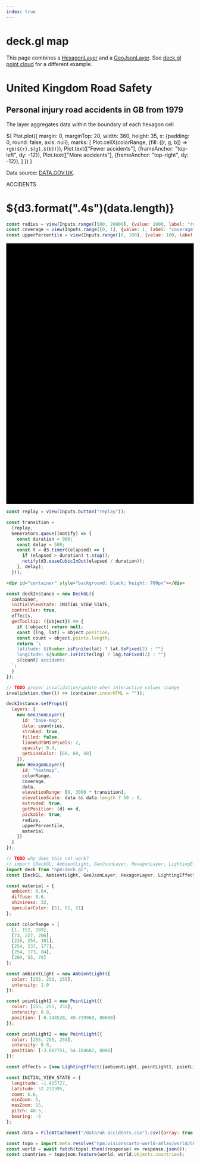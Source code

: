 ```yaml
---
index: true
---
```


# deck.gl map

This page combines a [HexagonLayer](https://deck.gl/examples/hexagon-layer) and a [GeoJsonLayer](https://github.com/visgl/deck.gl/blob/9.0-release/examples/get-started/pure-js/basic/app.js). See [deck.gl point cloud](./deck.gl) for a different example.

<div class=card>

# United Kingdom Road Safety

## Personal injury road accidents in GB from 1979

The layer aggregates data within the boundary of each hexagon cell

${
  Plot.plot({
    margin: 0,
    marginTop: 20,
    width: 360,
    height: 35,
    x: {padding: 0, round: false, axis: null},
    marks: [
      Plot.cellX(colorRange, {fill: ([r, g, b]) => `rgb(${r},${g},${b})`}),
Plot.text(["Fewer accidents"], {frameAnchor: "top-left", dy: -12}),
Plot.text(["More accidents"], {frameAnchor: "top-right", dy: -12}),
]
})
}

Data source: [DATA.GOV.UK](https://www.data.gov.uk/).

ACCIDENTS

# ${d3.format(".4s")(data.length)}

```js
const radius = view(Inputs.range([500, 20000], {value: 1000, label: "radius", step: 100}));
const coverage = view(Inputs.range([0, 1], {value: 1, label: "coverage", step: 0.01}));
const upperPercentile = view(Inputs.range([0, 100], {value: 100, label: "upper percentile", step: 1}));
```

</div>

<div id="container" style="background: black; height: 700px"></div>

```js
const replay = view(Inputs.button("replay"));
```

```js echo
const transition =
  (replay,
  Generators.queue((notify) => {
    const duration = 900;
    const delay = 500;
    const t = d3.timer((elapsed) => {
      if (elapsed > duration) t.stop();
      notify(d3.easeCubicInOut(elapsed / duration));
    }, delay);
  }));
```

```html echo run=false
<div id="container" style="background: black; height: 700px"></div>
```

```js echo
const deckInstance = new DeckGL({
  container,
  initialViewState: INITIAL_VIEW_STATE,
  controller: true,
  effects,
  getTooltip: ({object}) => {
    if (!object) return null;
    const [lng, lat] = object.position;
    const count = object.points.length;
    return `\
    latitude: ${Number.isFinite(lat) ? lat.toFixed(2) : ""}
    longitude: ${Number.isFinite(lng) ? lng.toFixed(2) : ""}
    ${count} accidents
  `;
  }
});

// TODO proper invalidation/update when interactive values change
invalidation.then(() => (container.innerHTML = ""));
```

```js echo
deckInstance.setProps({
  layers: [
    new GeoJsonLayer({
      id: "base-map",
      data: countries,
      stroked: true,
      filled: false,
      lineWidthMinPixels: 2,
      opacity: 0.4,
      getLineColor: [60, 60, 60]
    }),
    new HexagonLayer({
      id: "heatmap",
      colorRange,
      coverage,
      data,
      elevationRange: [0, 3000 * transition],
      elevationScale: data && data.length ? 50 : 0,
      extruded: true,
      getPosition: (d) => d,
      pickable: true,
      radius,
      upperPercentile,
      material
    })
  ]
});
```

```js echo
// TODO why does this not work?
// import {DeckGL, AmbientLight, GeoJsonLayer, HexagonLayer, LightingEffect, PointLight} from "npm:deck.gl";
import deck from "npm:deck.gl";
const {DeckGL, AmbientLight, GeoJsonLayer, HexagonLayer, LightingEffect, PointLight} = deck;

const material = {
  ambient: 0.64,
  diffuse: 0.6,
  shininess: 32,
  specularColor: [51, 51, 51]
};

const colorRange = [
  [1, 152, 189],
  [73, 227, 206],
  [216, 254, 181],
  [254, 237, 177],
  [254, 173, 84],
  [209, 55, 78]
];

const ambientLight = new AmbientLight({
  color: [255, 255, 255],
  intensity: 1.0
});

const pointLight1 = new PointLight({
  color: [255, 255, 255],
  intensity: 0.8,
  position: [-0.144528, 49.739968, 80000]
});

const pointLight2 = new PointLight({
  color: [255, 255, 255],
  intensity: 0.8,
  position: [-3.807751, 54.104682, 8000]
});

const effects = [new LightingEffect({ambientLight, pointLight1, pointLight2})];

const INITIAL_VIEW_STATE = {
  longitude: -1.415727,
  latitude: 52.232395,
  zoom: 6.6,
  minZoom: 5,
  maxZoom: 15,
  pitch: 40.5,
  bearing: -5
};
```

```js echo
const data = FileAttachment("/data/uk-accidents.csv").csv({array: true, typed: true});
```

```js echo
const topo = import.meta.resolve("npm:visionscarto-world-atlas/world/50m.json");
const world = await fetch(topo).then((response) => response.json());
const countries = topojson.feature(world, world.objects.countries);
```
